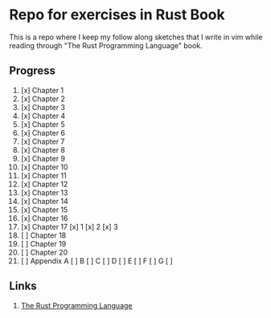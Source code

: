 # Repo for exercises in Rust Book

This is a repo where I keep my follow along sketches that I write in vim while reading through "The Rust Programming Language" book.

## Progress

1. [x] Chapter 1
1. [x] Chapter 2
1. [x] Chapter 3
1. [x] Chapter 4
1. [x] Chapter 5
1. [x] Chapter 6
1. [x] Chapter 7
1. [x] Chapter 8
1. [x] Chapter 9
1. [x] Chapter 10
1. [x] Chapter 11
1. [x] Chapter 12
1. [x] Chapter 13
1. [x] Chapter 14
1. [x] Chapter 15
1. [x] Chapter 16
1. [x] Chapter 17
    [x] 1
    [x] 2
    [x] 3
1. [ ] Chapter 18
1. [ ] Chapter 19
1. [ ] Chapter 20
1. [ ] Appendix
    A [ ]
    B [ ]
    C [ ]
    D [ ]
    E [ ]
    F [ ]
    G [ ]


## Links

1. [The Rust Programming Language](https://doc.rust-lang.org/book)
